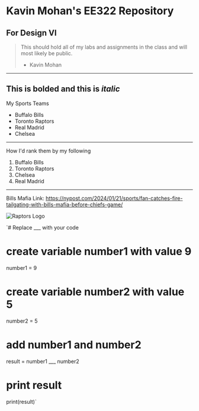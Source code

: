 # Kavin Mohan's EE322 Repository
## For Design VI
> This should hold all of my labs and assignments in the class and will most likely be public.
>  - Kavin Mohan
---
This is __bolded__ and this is _italic_
---
My Sports Teams
- Buffalo Bills
- Toronto Raptors
- Real Madrid
- Chelsea
---
How I'd rank them by my following
1. Buffalo Bills
2. Toronto Raptors
3. Chelsea
4. Real Madrid
---
Bills Mafia Link: https://nypost.com/2024/01/21/sports/fan-catches-fire-tailgating-with-bills-mafia-before-chiefs-game/

![Raptors Logo](https://www.si.com/.image/c_limit%2Ccs_srgb%2Cq_auto:good%2Cw_550/MTY4MjU2Mjg4OTkxMzU2ODI5/toronto-raptors-new-logo.webp)

`# Replace ___ with your code

# create variable number1 with value 9
number1 = 9

# create variable number2 with value 5
number2 = 5

# add number1 and number2
result = number1 ___ number2

# print result
print(result)`
